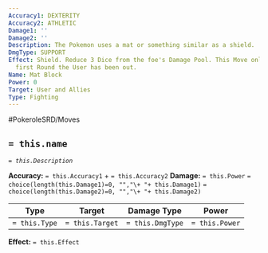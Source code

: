 ```yaml
---
Accuracy1: DEXTERITY
Accuracy2: ATHLETIC
Damage1: ''
Damage2: ''
Description: The Pokemon uses a mat or something similar as a shield.
DmgType: SUPPORT
Effect: Shield. Reduce 3 Dice from the foe's Damage Pool. This Move only works the
  first Round the User has been out.
Name: Mat Block
Power: 0
Target: User and Allies
Type: Fighting
---
```


#PokeroleSRD/Moves

## `= this.name` 
*`= this.Description`*

**Accuracy:** `= this.Accuracy1` + `= this.Accuracy2`
**Damage:** `= this.Power` `= choice(length(this.Damage1)=0, "","\+ "+ this.Damage1)` `= choice(length(this.Damage2)=0, "","\+ "+ this.Damage2)`

| Type          | Target          | Damage Type          | Power          |
| ------------- | --------------- | ---------------- | -------------- |
| `= this.Type` | `= this.Target` | `= this.DmgType` | `= this.Power` | 

**Effect:** `= this.Effect`